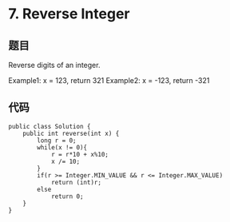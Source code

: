 # 7. Reverse Integer
## 题目
Reverse digits of an integer.

Example1: x = 123, return 321
Example2: x = -123, return -321
## 代码

	public class Solution {
    	public int reverse(int x) {
        	long r = 0;
        	while(x != 0){
            	r = r*10 + x%10;
            	x /= 10;
        	}
        	if(r >= Integer.MIN_VALUE && r <= Integer.MAX_VALUE)
            	return (int)r;
        	else
            	return 0;
    	}
	}
